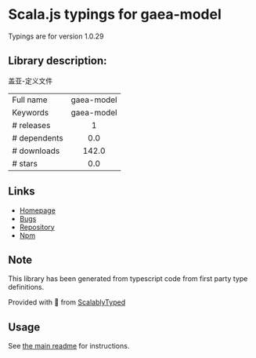 
# Scala.js typings for gaea-model

Typings are for version 1.0.29

## Library description:
盖亚-定义文件

|                    |                 |
| ------------------ | :-------------: |
| Full name          | gaea-model |
| Keywords           | gaea-model |
| # releases         | 1 |
| # dependents       | 0.0 |
| # downloads        | 142.0 |
| # stars            | 0.0 |

## Links
- [Homepage](https://github.com/ascoders/gaea-model#readme)
- [Bugs](https://github.com/ascoders/gaea-model/issues)
- [Repository](https://github.com/ascoders/gaea-model)
- [Npm](https://www.npmjs.com/package/gaea-model)
    


## Note
This library has been generated from typescript code from first party type definitions.

Provided with :purple_heart: from [ScalablyTyped](https://github.com/oyvindberg/ScalablyTyped)

## Usage
See [the main readme](../../readme.md) for instructions.



